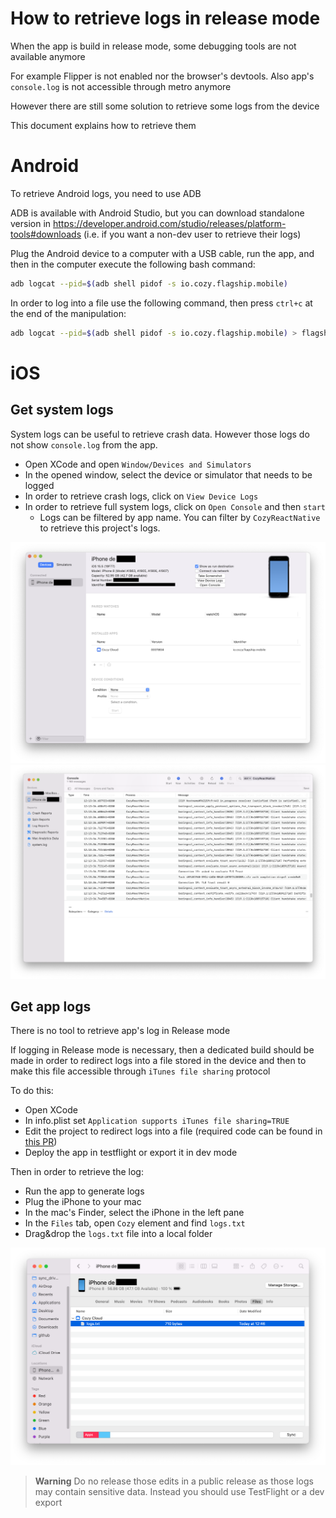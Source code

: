 # How to retrieve logs in release mode

When the app is build in release mode, some debugging tools are not available anymore

For example Flipper is not enabled nor the browser's devtools. Also app's `console.log` is not accessible through metro anymore

However there are still some solution to retrieve some logs from the device

This document explains how to retrieve them

# Android

To retrieve Android logs, you need to use ADB

ADB is available with Android Studio, but you can download standalone version in https://developer.android.com/studio/releases/platform-tools#downloads (i.e. if you want a non-dev user to retrieve their logs)

Plug the Android device to a computer with a USB cable, run the app, and then in the computer execute the following bash command:
```bash
adb logcat --pid=$(adb shell pidof -s io.cozy.flagship.mobile)
```

In order to log into a file use the following command, then press `ctrl+c` at the end of the manipulation:
```bash
adb logcat --pid=$(adb shell pidof -s io.cozy.flagship.mobile) > flagship_logs.txt
```

# iOS

## Get system logs

System logs can be useful to retrieve crash data. However those logs do not show `console.log` from the app.

- Open XCode and open `Window/Devices and Simulators`
- In the opened window, select the device or simulator that needs to be logged
- In order to retrieve crash logs, click on `View Device Logs`
- In order to retrieve full system logs, click on `Open Console` and then `start`
  - Logs can be filtered by app name. You can filter by `CozyReactNative` to retrieve this project's logs.

![](/docs/images/xcode_devices_and_simulators.png)
![](/docs/images/xcode_device_console.png)

## Get app logs

There is no tool to retrieve app's log in Release mode

If logging in Release mode is necessary, then a dedicated build should be made in order to redirect logs into a file stored in the device and then to make this file accessible through `iTunes file sharing` protocol

To do this:
- Open XCode
- In info.plist set `Application supports iTunes file sharing=TRUE`
- Edit the project to redirect logs into a file (required code can be found in [this PR](https://github.com/cozy/cozy-react-native/pull/325))
- Deploy the app in testflight or export it in dev mode

Then in order to retrieve the log:
- Run the app to generate logs
- Plug the iPhone to your mac
- In the mac's Finder, select the iPhone in the left pane
- In the `Files` tab, open `Cozy` element and find `logs.txt`
- Drag&drop the `logs.txt` file into a local folder

![](/docs/images/finder_iphone_files.png)

> **Warning**
> Do no release those edits in a public release as those logs may contain sensitive data. Instead you should use TestFlight or a dev export